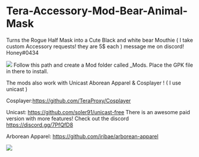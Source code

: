 # Tera-Accessory-Mod-Bear-Animal-Mask
Turns the Rogue Half Mask into a Cute Black and white bear Mouthie
 ( I take custom Accessory requests! they are 5$ each ) message me on discord! Honey#0434
 
 ![](https://i.gyazo.com/b86bd2b6ce0d73565fe005fbf3e84773.png) Follow this path and create a Mod folder called _Mods. Place the GPK file in there to install.
 
 The mods also work with Unicast Aborean Apparel & Cosplayer ! ( I use unicast ) 

Cosplayer:https://github.com/TeraProxy/Cosplayer 

Unicast: https://github.com/soler91/unicast-free There is an awesome paid version with more features! Check out the discord https://discord.gg/7PfQfD8

Arborean Apparel: https://github.com/iribae/arborean-apparel

![](https://i.gyazo.com/719877c582014af1b3cbe3cea025657c.jpg)
